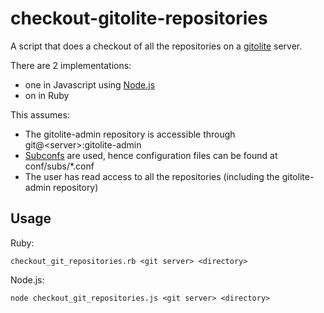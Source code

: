 checkout-gitolite-repositories
==============================
A script that does a checkout of all the repositories on a [gitolite](http://gitolite.com/) server.

There are 2 implementations:
- one in Javascript using [Node.js](http://nodejs.org/)
- on in Ruby

This assumes:
- The gitolite-admin repository is accessible through git@&lt;server&gt;:gitolite-admin
- [Subconfs](http://gitolite.com/gitolite/deleg.html) are used, hence configuration files can be found at conf/subs/\*.conf
- The user has read access to all the repositories (including the gitolite-admin repository)

## Usage

Ruby:

    checkout_git_repositories.rb <git server> <directory>

Node.js:

    node checkout_git_repositories.js <git server> <directory>
